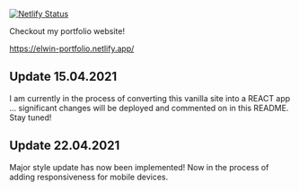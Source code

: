 [![Netlify Status](https://api.netlify.com/api/v1/badges/dab37be2-b630-4f13-95f0-34e85ba1ac35/deploy-status)](https://app.netlify.com/sites/elwin-portfolio/deploys)

Checkout my portfolio website!

https://elwin-portfolio.netlify.app/

## Update 15.04.2021

I am currently in the process of converting this vanilla site into a REACT app ... significant changes will be deployed and commented on in this README.  Stay tuned!

## Update 22.04.2021

Major style update has now been implemented!  Now in the process of adding responsiveness for mobile devices.
